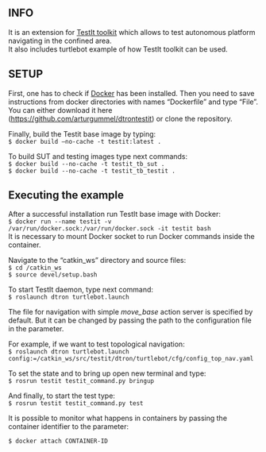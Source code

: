 INFO
------------
It is an extension for [TestIt toolkit](https://github.com/GertKanter/testit) which allows to test autonomous platform navigating in the confined area.<br/>
It also includes turtlebot example of how TestIt toolkit can be used.

SETUP
-----------
First, one has to check if [Docker](https://www.docker.com/) has been installed. Then you need to save instructions from docker directories with names “Dockerfile” and type “File”. You can either download it here (https://github.com/arturgummel/dtrontestit) or clone the repository. 

Finally, build the Testit base image by typing:<br/>
`$ docker build –no-cache -t testit:latest .` <br/>

To build SUT and testing images type next commands: <br/>
`$ docker build --no-cache -t testit_tb_sut .`<br/>
`$ docker build --no-cache -t testit_tb_testit .`<br/>

Executing the example
-----------
After a successful installation run TestIt base image with Docker:<br/>
`$ docker run --name testit -v /var/run/docker.sock:/var/run/docker.sock -it testit bash`<br/>
It is necessary to mount Docker socket to run Docker commands inside the container.

Navigate to the “catkin_ws” directory and source files:<br/>
`$ cd /catkin_ws`<br/>
`$ source devel/setup.bash`

To start TestIt daemon, type next command:<br/>
`$ roslaunch dtron turtlebot.launch`

The file for navigation with simple *move_base* action server is specified by default. But it can be changed by passing the path to the configuration file in the parameter.

For example, if we want to test topological navigation:<br/>
`$ roslaunch dtron turtlebot.launch config:=/catkin_ws/src/testit/dtron/turtlebot/cfg/config_top_nav.yaml`

To set the state and to bring up open new terminal and type:<br/>
`$ rosrun testit testit_command.py bringup`

And finally, to start the test type:<br/>
`$ rosrun testit testit_command.py test`

It is possible to monitor what happens in containers by passing the container identifier to the parameter:

`$ docker attach CONTAINER-ID`

